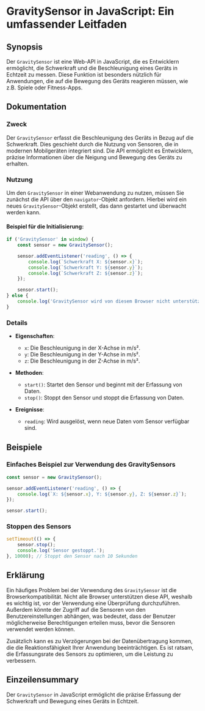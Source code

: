 <!--
Meta Description: # GravitySensor in JavaScript: Ein umfassender Leitfaden ## Synopsis Der `GravitySensor` ist eine Web-API in JavaScript, die es Entwicklern ermöglicht...
Meta Keywords: die, sensor, der, gravitysensor, des
-->

# GravitySensor in JavaScript: Ein umfassender Leitfaden

## Synopsis
Der `GravitySensor` ist eine Web-API in JavaScript, die es Entwicklern ermöglicht, die Schwerkraft und die Beschleunigung eines Geräts in Echtzeit zu messen. Diese Funktion ist besonders nützlich für Anwendungen, die auf die Bewegung des Geräts reagieren müssen, wie z.B. Spiele oder Fitness-Apps.

## Dokumentation
### Zweck
Der `GravitySensor` erfasst die Beschleunigung des Geräts in Bezug auf die Schwerkraft. Dies geschieht durch die Nutzung von Sensoren, die in modernen Mobilgeräten integriert sind. Die API ermöglicht es Entwicklern, präzise Informationen über die Neigung und Bewegung des Geräts zu erhalten.

### Nutzung
Um den `GravitySensor` in einer Webanwendung zu nutzen, müssen Sie zunächst die API über den `navigator`-Objekt anfordern. Hierbei wird ein neues `GravitySensor`-Objekt erstellt, das dann gestartet und überwacht werden kann.

#### Beispiel für die Initialisierung:
```javascript
if ('GravitySensor' in window) {
    const sensor = new GravitySensor();

    sensor.addEventListener('reading', () => {
        console.log(`Schwerkraft X: ${sensor.x}`);
        console.log(`Schwerkraft Y: ${sensor.y}`);
        console.log(`Schwerkraft Z: ${sensor.z}`);
    });

    sensor.start();
} else {
    console.log('GravitySensor wird von diesem Browser nicht unterstützt.');
}
```

### Details
- **Eigenschaften**:
  - `x`: Die Beschleunigung in der X-Achse in m/s².
  - `y`: Die Beschleunigung in der Y-Achse in m/s².
  - `z`: Die Beschleunigung in der Z-Achse in m/s².
  
- **Methoden**:
  - `start()`: Startet den Sensor und beginnt mit der Erfassung von Daten.
  - `stop()`: Stoppt den Sensor und stoppt die Erfassung von Daten.

- **Ereignisse**:
  - `reading`: Wird ausgelöst, wenn neue Daten vom Sensor verfügbar sind.

## Beispiele
### Einfaches Beispiel zur Verwendung des GravitySensors
```javascript
const sensor = new GravitySensor();

sensor.addEventListener('reading', () => {
    console.log(`X: ${sensor.x}, Y: ${sensor.y}, Z: ${sensor.z}`);
});

sensor.start();
```

### Stoppen des Sensors
```javascript
setTimeout(() => {
    sensor.stop();
    console.log('Sensor gestoppt.');
}, 10000); // Stoppt den Sensor nach 10 Sekunden
```

## Erklärung
Ein häufiges Problem bei der Verwendung des `GravitySensor` ist die Browserkompatibilität. Nicht alle Browser unterstützen diese API, weshalb es wichtig ist, vor der Verwendung eine Überprüfung durchzuführen. Außerdem könnte der Zugriff auf die Sensoren von den Benutzereinstellungen abhängen, was bedeutet, dass der Benutzer möglicherweise Berechtigungen erteilen muss, bevor die Sensoren verwendet werden können.

Zusätzlich kann es zu Verzögerungen bei der Datenübertragung kommen, die die Reaktionsfähigkeit Ihrer Anwendung beeinträchtigen. Es ist ratsam, die Erfassungsrate des Sensors zu optimieren, um die Leistung zu verbessern.

## Einzeilensummary
Der `GravitySensor` in JavaScript ermöglicht die präzise Erfassung der Schwerkraft und Bewegung eines Geräts in Echtzeit.